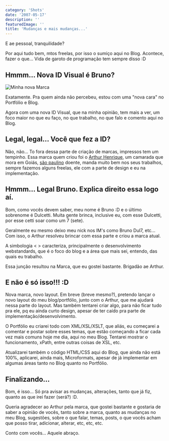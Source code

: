 ```yaml
---
category: 'Shots'
date: '2007-05-17'
description: ''
featuredImage: ''
title: 'Mudanças e mais mudanças...'
---
```


E ae pessoal, tranquilidade?

Por aqui tudo bem, mtos freelas, por isso o sumiço aqui no Blog. Acontece, fazer o que... Vida de garoto de programação tem sempre disso :D

## Hmmm... Nova ID Visual é Bruno?

![Minha nova Marca](/uploads/502146114_b617a5b3f9_o.gif)

Exatamente. Pra quem ainda não percebeu, estou com uma "nova cara" no Portfólio e Blog.

Agora com uma nova ID Visual, que na minha opinião, tem mais a ver, um foco maior no que eu faço, no que trabalho, no que falo e comento aqui no Blog.

## Legal, legal... Você que fez a ID?

Não, não... To fora dessa parte de criação de marcas, impressos tem um tempinho. Essa marca quem criou foi o [Arthur Henrique](http://www.arthurhenrique.com/), um camarada que mora em Goiás, [são paulino](http://globoesporte.globo.com/ESP/Home/0,,4286,00.html) doente, manda muito bem nos seus trabalhos, sempre fazemos alguns freelas, ele com a parte de design e eu na implementação.

## Hmmm... Legal Bruno. Explica direito essa logo aí.

Bom, como vocês devem saber, meu nome é Bruno :D e o último sobrenome é Dulcetti. Muita gente brinca, inclusive eu, com esse Dulcetti, por esse cetti soar como um 7 (sete).

Geralmente eu mesmo deixo meu nick nos IM's como Bruno Dul7, etc... Com isso, o Arthur resolveu brincar com essa parte e criou a marca atual.

A simbologia < > caracteriza, principalmente o desenvolvimento webstandards, que é o foco do blog e a área que mais sei, entendo, das quais eu trabalho.

Essa junção resultou na Marca, que eu gostei bastante. Brigadão ae Arthur.

## E não é só isso!!! :D

Nova marca, novo layout. Em breve (breve mesmo?), pretendo lançar o novo layout do meu blog/portfólio, junto com o Arthur, que me ajudará nessa parte do layout. Mas também tentarei criar algo, para não ficar tudo pra ele, pq eu ainda curto design, apesar de ter caído pra parte de implementação/desenvolvimento.

O Portfólio eu criarei todo com XML/XSL/XSLT, que aliás, eu começarei a comentar e postar sobre esses temas, que estão começando a ficar cada vez mais comuns hoje me dia, aqui no meu Blog. Tentarei mostrar o funcionamento, xPath, entre outras coisas de XSL, etc.

Atualizarei também o código HTML/CSS aqui do Blog, que ainda não está 100%, aplicarei, ainda mais, Microformats, apesar de já implementar em algumas áreas tanto no Blog quanto no Portfólio.

## Finalizando...

Bom, é isso... Só pra avisar as mudanças, alterações, tanto que já fiz, quanto as que irei fazer (será?) :D.

Queria agradecer ao Arthur pela marca, que gostei bastante e gostaria de saber a opinião de vocês, tanto sobre a marca, quanto as mudanças no meu Blog, sugestões, sobre o que falar, temas, posts, o que vocês acham que posso tirar, adicionar, alterar, etc, etc, etc.

Conto com vocês... Aquele abraço.
